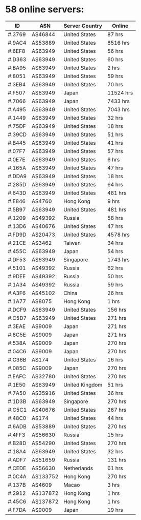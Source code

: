 # 58 online servers:

| ID | ASN | Server Country | Online |
| ------ | ------ | ------ | ------ |
| #.3769 | AS46844 | United States | 87 hrs |
| #.9AC4 | AS53889 | United States | 8516 hrs |
| #.6EF8 | AS63949 | United States | 56 hrs |
| #.D363 | AS63949 | United States | 60 hrs |
| #.BA95 | AS63949 | United States | 2 hrs |
| #.8051 | AS63949 | United States | 59 hrs |
| #.3EB4 | AS63949 | United States | 70 hrs |
| #.F507 | AS63949 | Japan | 11524 hrs |
| #.7066 | AS63949 | Japan | 7433 hrs |
| #.A495 | AS63949 | United States | 7043 hrs |
| #.1449 | AS63949 | United States | 32 hrs |
| #.75DF | AS63949 | United States | 18 hrs |
| #.39CD | AS63949 | United States | 51 hrs |
| #.B445 | AS63949 | United States | 41 hrs |
| #.07F7 | AS63949 | United States | 57 hrs |
| #.0E7E | AS63949 | United States | 6 hrs |
| #.165A | AS63949 | United States | 47 hrs |
| #.DDA9 | AS63949 | United States | 18 hrs |
| #.285D | AS63949 | United States | 64 hrs |
| #.643D | AS63949 | United States | 481 hrs |
| #.E846 | AS4760 | Hong Kong | 9 hrs |
| #.5B97 | AS63949 | United States | 481 hrs |
| #.1209 | AS49392 | Russia | 58 hrs |
| #.13D6 | AS40676 | United States | 47 hrs |
| #.FD9D | AS20473 | United States | 4578 hrs |
| #.21CE | AS3462 | Taiwan | 34 hrs |
| #.455C | AS63949 | Japan | 54 hrs |
| #.DF53 | AS63949 | Singapore | 1743 hrs |
| #.5101 | AS49392 | Russia | 62 hrs |
| #.9DEE | AS49392 | Russia | 50 hrs |
| #.1A34 | AS49392 | Russia | 59 hrs |
| #.A3F6 | AS45102 | China | 26 hrs |
| #.1A77 | AS8075 | Hong Kong | 1 hrs |
| #.DCF9 | AS63949 | United States | 156 hrs |
| #.C5D7 | AS63949 | United States | 271 hrs |
| #.3EAE | AS9009 | Japan | 271 hrs |
| #.8C5E | AS9009 | Japan | 271 hrs |
| #.538A | AS9009 | Japan | 270 hrs |
| #.04C6 | AS9009 | Japan | 270 hrs |
| #.C36B | AS174 | United States | 16 hrs |
| #.085C | AS9009 | Japan | 270 hrs |
| #.EAFC | AS32780 | United States | 270 hrs |
| #.1E50 | AS63949 | United Kingdom | 51 hrs |
| #.7A50 | AS35916 | United States | 36 hrs |
| #.1D3B | AS63949 | Singapore | 270 hrs |
| #.C5C1 | AS40676 | United States | 267 hrs |
| #.48C0 | AS174 | United States | 44 hrs |
| #.6ADB | AS53889 | United States | 270 hrs |
| #.4FF3 | AS56630 | Russia | 15 hrs |
| #.B28D | AS54290 | United States | 270 hrs |
| #.18A4 | AS63949 | United States | 32 hrs |
| #.ADF7 | AS51659 | Russia | 131 hrs |
| #.CEDE | AS56630 | Netherlands | 61 hrs |
| #.0C4A | AS133752 | Hong Kong | 270 hrs |
| #.137B | AS4609 | Macao | 3 hrs |
| #.2912 | AS137872 | Hong Kong | 1 hrs |
| #.45C6 | AS137872 | Hong Kong | 1 hrs |
| #.F7DA | AS9009 | Japan | 19 hrs |

